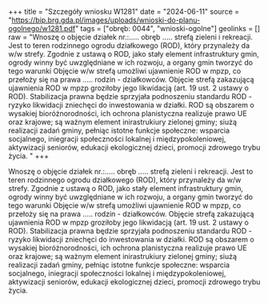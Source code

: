 +++
title = "Szczegóły wniosku W1281"
date = "2024-06-11"
source = "https://bip.brg.gda.pl/images/uploads/wnioski-do-planu-ogolnego/w1281.pdf"
tags = ["obręb: 0044", "wnioski-ogolne"]
geolinks = []
raw = "Wnoszę o objęcie działek nr.:..... obręb ..... strefą zieleni i rekreacji. Jest to teren rodzinnego ogrodu działkowego (ROD), który przynależy da w/w strefy. Zgodnie z ustawą o ROD, jako stały element infrastruktury gmin, ogrody winny być uwzględniane w ich rozwoju, a organy gmin tworzyć do tego warunki Objęcie w/w strefą umożliwi ujawnienie ROD w mpzp, co przełoży się na prawa ..... rodzin - działkowców. Objęcie strefą zakazującą ujawnienia ROD w mpzp groziłoby jego likwidacją (art. 19 ust. 2 ustawy o ROD). Stabilizacja prawna będzie sprzyjała podnoszeniu standardu ROD - ryzyko likwidacji zniechęci do inwestowania w działki. ROD są obszarem o wysakiej bioróżnorodności, ich ochrona planistyczna realizuje prawo UE oraz krajowe; są ważnym element inirastrukiury zielonej gminy; siużą realizacji zadań gminy, pełniąc istotne funkcje społeczne: wsparcia socjalnego, iniegracji społeczności lokalnej i międzypokoleniowej, aktywizacji seniorów, edukacji ekologicznej dzieci, promocji zdrowego trybu życia. "
+++

Wnoszę o objęcie działek nr.:..... obręb ..... strefą zieleni i rekreacji. Jest to teren rodzinnego
ogrodu działkowego (ROD), który przynależy da w/w strefy. Zgodnie z ustawą o ROD, jako stały element
infrastruktury gmin, ogrody winny być uwzględniane w ich rozwoju, a organy gmin tworzyć do tego warunki
Objęcie w/w strefą umożliwi ujawnienie ROD w mpzp, co przełoży się na prawa ..... rodzin - działkowców.
Objęcie strefą zakazującą ujawnienia ROD w mpzp groziłoby jego likwidacją (art. 19 ust. 2 ustawy o ROD).
Stabilizacja prawna będzie sprzyjała podnoszeniu standardu ROD - ryzyko likwidacji zniechęci do
inwestowania w działki. ROD są obszarem o wysakiej bioróżnorodności, ich ochrona planistyczna realizuje
prawo UE oraz krajowe; są ważnym element inirastrukiury zielonej gminy; siużą realizacji zadań gminy,
pełniąc istotne funkcje społeczne: wsparcia socjalnego, iniegracji społeczności lokalnej i międzypokoleniowej,
aktywizacji seniorów, edukacji ekologicznej dzieci, promocji zdrowego trybu życia.



